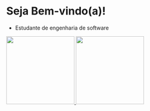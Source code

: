 # Seja Bem-vindo(a)!
 - Estudante de engenharia de software

<div>
  <a href="https://github.com/Trumano002">
  <img height="180em" src="https://github-readme-stats.vercel.app/api?username=Trumano002&show_icons=true&theme=dracula&include_all_commits=true&count_private=true"/>
  <img height="180em" src="https://github-readme-stats.vercel.app/api/top-langs/?username=Trumano002&layout=compact&langs_count=16&theme=dracula"/>
</div>
